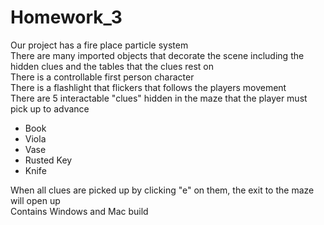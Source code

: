 # Homework_3
Our project has a fire place particle system  
There are many imported objects that decorate the scene including the hidden clues and the tables that the clues rest on  
There is a controllable first person character  
There is a flashlight that flickers that follows the players movement  
There are 5 interactable "clues" hidden in the maze that the player must pick up to advance  
  - Book
  - Viola
  - Vase
  - Rusted Key
  - Knife  
  
When all clues are picked up by clicking "e" on them, the exit to the maze will open up  
Contains Windows and Mac build
